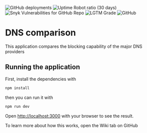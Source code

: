 ![GitHub deployments](https://img.shields.io/github/deployments/samrobbins85/dns-comparison/Production?style=for-the-badge)
![Uptime Robot ratio (30 days)](https://img.shields.io/uptimerobot/ratio/m785610728-8c502e35a61c7e11767072c7?style=for-the-badge)
![Snyk Vulnerabilities for GitHub Repo](https://img.shields.io/snyk/vulnerabilities/github/samrobbins85/dns-comparison?style=for-the-badge)
![LGTM Grade](https://img.shields.io/lgtm/grade/javascript/github/samrobbins85/dns-comparison?style=for-the-badge)
![GitHub](https://img.shields.io/github/license/samrobbins85/dns-comparison?style=for-the-badge)
# DNS comparison
This application compares the blocking capability of the major DNS providers

## Running the application

First, install the dependencies with

```bash
npm install
```

then you can run it with
```bash
npm run dev
```

Open [http://localhost:3000](http://localhost:3000) with your browser to see the result.

To learn more about how this works, open the Wiki tab on GitHub



